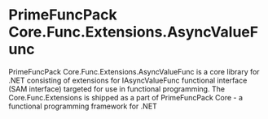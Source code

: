 # PrimeFuncPack Core.Func.Extensions.AsyncValueFunc

PrimeFuncPack Core.Func.Extensions.AsyncValueFunc is a core library for .NET consisting of extensions for IAsyncValueFunc functional interface (SAM interface) targeted for use in functional programming.
The Core.Func.Extensions is shipped as a part of PrimeFuncPack Core - a functional programming framework for .NET
